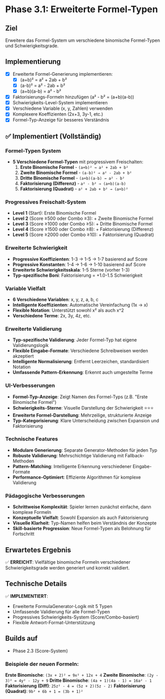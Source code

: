 # Phase 3.1: Erweiterte Formel-Typen

## Ziel
Erweitere das Formel-System um verschiedene binomische Formel-Typen und Schwierigkeitsgrade.

## Implementierung

- [x] Erweiterte Formel-Generierung implementieren:
  - [x] (a+b)² = a² + 2ab + b²
  - [x] (a-b)² = a² - 2ab + b²
  - [x] (a+b)(a-b) = a² - b²
- [x] Faktorisierungs-Formeln hinzufügen (a² - b² = (a+b)(a-b))
- [x] Schwierigkeits-Level-System implementieren
- [x] Verschiedene Variable (x, y, Zahlen) verwenden
- [x] Komplexere Koeffizienten (2x+3, 3y-1, etc.)
- [x] Formel-Typ-Anzeige für besseres Verständnis

## ✅ Implementiert (Vollständig)

### Formel-Typen System
- **5 Verschiedene Formel-Typen** mit progressivem Freischalten:
  1. **Erste Binomische Formel** - `(a+b)² → a² + 2ab + b²`
  2. **Zweite Binomische Formel** - `(a-b)² → a² - 2ab + b²`
  3. **Dritte Binomische Formel** - `(a+b)(a-b) → a² - b²`
  4. **Faktorisierung (Differenz)** - `a² - b² → (a+b)(a-b)`
  5. **Faktorisierung (Quadrat)** - `a² + 2ab + b² → (a+b)²`

### Progressives Freischalt-System
- **Level 1** (Start): Erste Binomische Formel
- **Level 2** (Score ≥500 oder Combo ≥3): + Zweite Binomische Formel
- **Level 3** (Score ≥1000 oder Combo ≥5): + Dritte Binomische Formel
- **Level 4** (Score ≥1500 oder Combo ≥8): + Faktorisierung (Differenz)
- **Level 5** (Score ≥2000 oder Combo ≥10): + Faktorisierung (Quadrat)

### Erweiterte Schwierigkeit
- **Progressive Koeffizienten**: 1-3 → 1-5 → 1-7 basierend auf Score
- **Progressive Konstanten**: 1-4 → 1-6 → 1-10 basierend auf Score
- **Erweiterte Schwierigkeitsskala**: 1-5 Sterne (vorher 1-3)
- **Typ-spezifische Boni**: Faktorisierung = +1.0-1.5 Schwierigkeit

### Variable Vielfalt
- **6 Verschiedene Variablen**: x, y, z, a, b, c
- **Intelligente Koeffizienten**: Automatische Vereinfachung (1x → x)
- **Flexible Notation**: Unterstützt sowohl x² als auch x^2
- **Verschiedene Terme**: 2x, 3y, 4z, etc.

### Erweiterte Validierung
- **Typ-spezifische Validierung**: Jeder Formel-Typ hat eigene Validierungslogik
- **Flexible Eingabe-Formate**: Verschiedene Schreibweisen werden akzeptiert
- **Intelligente Normalisierung**: Entfernt Leerzeichen, standardisiert Notation
- **Umfassende Pattern-Erkennung**: Erkennt auch umgestellte Terme

### UI-Verbesserungen
- **Formel-Typ-Anzeige**: Zeigt Namen des Formel-Typs (z.B. "Erste Binomische Formel")
- **Schwierigkeits-Sterne**: Visuelle Darstellung der Schwierigkeit ⭐⭐⭐
- **Erweiterte Formel-Darstellung**: Mehrzeilige, strukturierte Anzeige
- **Typ-Kategorisierung**: Klare Unterscheidung zwischen Expansion und Faktorisierung

### Technische Features
- **Modulare Generierung**: Separate Generator-Methoden für jeden Typ
- **Robuste Validierung**: Mehrschichtige Validierung mit Fallback-Methoden
- **Pattern-Matching**: Intelligente Erkennung verschiedener Eingabe-Formate
- **Performance-Optimiert**: Effiziente Algorithmen für komplexe Validierung

### Pädagogische Verbesserungen
- **Schrittweise Komplexität**: Spieler lernen zunächst einfache, dann komplexe Formeln
- **Konzeptuelle Vielfalt**: Sowohl Expansion als auch Faktorisierung
- **Visuelle Klarheit**: Typ-Namen helfen beim Verständnis der Konzepte
- **Skill-basierte Progression**: Neue Formel-Typen als Belohnung für Fortschritt

## Erwartetes Ergebnis
✅ **ERREICHT**: Vielfältige binomische Formeln verschiedener Schwierigkeitsgrade werden generiert und korrekt validiert.

## Technische Details
✅ **IMPLEMENTIERT**:
- Erweiterte FormulaGenerator-Logik mit 5 Typen
- Umfassende Validierung für alle Formel-Typen
- Progressives Schwierigkeits-System (Score/Combo-basiert)
- Flexible Antwort-Format-Unterstützung

## Builds auf
- Phase 2.3 (Score-System)

### Beispiele der neuen Formeln:

**Erste Binomische**: `(3x + 2)² = 9x² + 12x + 4`
**Zweite Binomische**: `(2y - 3)² = 4y² - 12y + 9`
**Dritte Binomische**: `(4a + 1)(4a - 1) = 16a² - 1`
**Faktorisierung (Diff)**: `25z² - 4 = (5z + 2)(5z - 2)`
**Faktorisierung (Quadrat)**: `9b² + 6b + 1 = (3b + 1)²`

